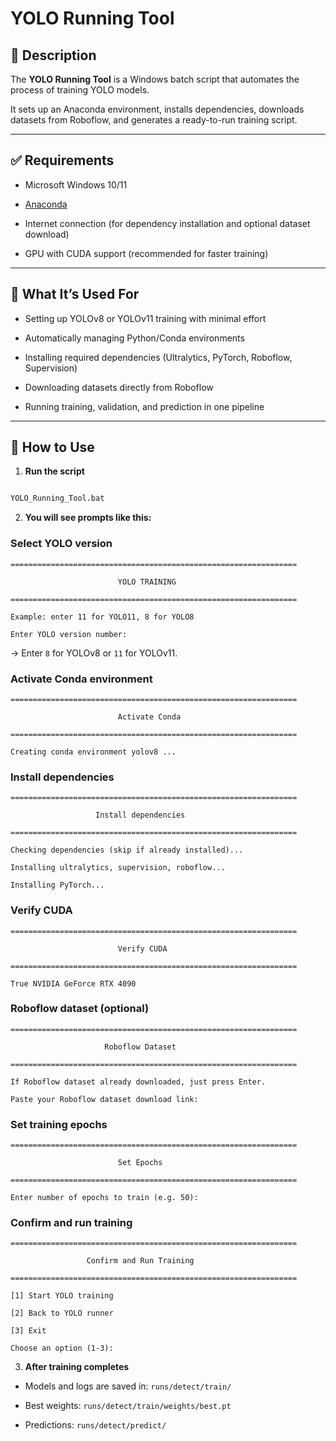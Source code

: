 # YOLO Running Tool

## 📌 Description

The **YOLO Running Tool** is a Windows batch script that automates the process of training YOLO models.

It sets up an Anaconda environment, installs dependencies, downloads datasets from Roboflow, and generates a ready-to-run training script.

---

## ✅ Requirements

* Microsoft Windows 10/11

* [Anaconda](https://www.anaconda.com/)

* Internet connection (for dependency installation and optional dataset download)

* GPU with CUDA support (recommended for faster training)

---

## 🎯 What It’s Used For

* Setting up YOLOv8 or YOLOv11 training with minimal effort

* Automatically managing Python/Conda environments

* Installing required dependencies (Ultralytics, PyTorch, Roboflow, Supervision)

* Downloading datasets directly from Roboflow

* Running training, validation, and prediction in one pipeline

---

## 🚀 How to Use

1. **Run the script**

```bat

YOLO_Running_Tool.bat

```

2. **You will see prompts like this:**

### Select YOLO version

```
================================================================

                        YOLO TRAINING

================================================================

Example: enter 11 for YOLO11, 8 for YOLO8

Enter YOLO version number:

```

→ Enter `8` for YOLOv8 or `11` for YOLOv11.

### Activate Conda environment

```
================================================================

                        Activate Conda

================================================================

Creating conda environment yolov8 ...

```

### Install dependencies

```
================================================================

                   Install dependencies

================================================================

Checking dependencies (skip if already installed)...

Installing ultralytics, supervision, roboflow...

Installing PyTorch...

```

### Verify CUDA

```
================================================================

                        Verify CUDA

================================================================

True NVIDIA GeForce RTX 4090

```

### Roboflow dataset (optional)

```
================================================================

                     Roboflow Dataset

================================================================

If Roboflow dataset already downloaded, just press Enter.

Paste your Roboflow dataset download link:

```

### Set training epochs

```
================================================================

                        Set Epochs

================================================================

Enter number of epochs to train (e.g. 50):

```

### Confirm and run training

```
================================================================

                 Confirm and Run Training

================================================================

[1] Start YOLO training

[2] Back to YOLO runner

[3] Exit

Choose an option (1-3):

```

3. **After training completes**

* Models and logs are saved in: `runs/detect/train/`

* Best weights: `runs/detect/train/weights/best.pt`

* Predictions: `runs/detect/predict/`





